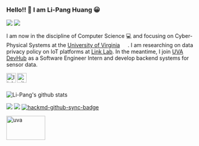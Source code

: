 ### Hello!! 👋 I am Li-Pang Huang :grinning:
![](https://img.shields.io/badge/-Open%20To%20Work-brightgreen) ![](https://img.shields.io/badge/Seeking-Software%20Engineer-red)

I am now in the discipline of Computer Science :computer: and focusing on Cyber-Physical Systems at the [University of Virginia](https://www.virginia.edu/) <img width="16.88px" height="15" src="https://i.imgur.com/CbORNOa.png" />. I am researching on data privacy policy on IoT platforms at [Link Lab](https://engineering.virginia.edu/link-lab). In the meantime, I join [UVA DevHub](https://devhub.virginia.edu/) as a Software Engineer Intern and develop backend systems for sensor data.

<a href="https://www.linkedin.com/in/huanglipang">
  <img align="left" alt="linkedin" width="25px" src="https://cdn3.iconfinder.com/data/icons/social-network-icon/112/linkedin-512.png" />
</a>
<a href="https://github.com/HuangLiPang">
  <img align="left" alt="github" width="25px" src="https://i.imgur.com/BYswT8D.png" />
</a>
<br><br>

![Li-Pang's github stats](https://github-readme-stats.vercel.app/api?username=huanglipang&show_icons=true&hide_border=true)

![](https://visitor-badge.glitch.me/badge?page_id=huanglipang/huanglipang)
![](https://img.shields.io/github/last-commit/huanglipang/huanglipang)
[![hackmd-github-sync-badge](https://hackmd.io/JBhRSJrBTQ21sswgSTGA1w/badge)](https://hackmd.io/JBhRSJrBTQ21sswgSTGA1w)

<a href="https://www.virginia.edu/">
<img width="102px" height="62.6" alt="uva" src="https://i.imgur.com/lF0kUkZ.png" />
</a>
<!--
**HuangLiPang/HuangLiPang** is a ✨ _special_ ✨ repository because its `README.md` (this file) appears on your GitHub profile.

Here are some ideas to get you started:

- 🔭 I’m currently working on ...
- 🌱 I’m currently learning ...
- 👯 I’m looking to collaborate on ...
- 🤔 I’m looking for help with ...
- 💬 Ask me about ...
- 📫 How to reach me: ...
- 😄 Pronouns: ...
- ⚡ Fun fact: ...
-->
